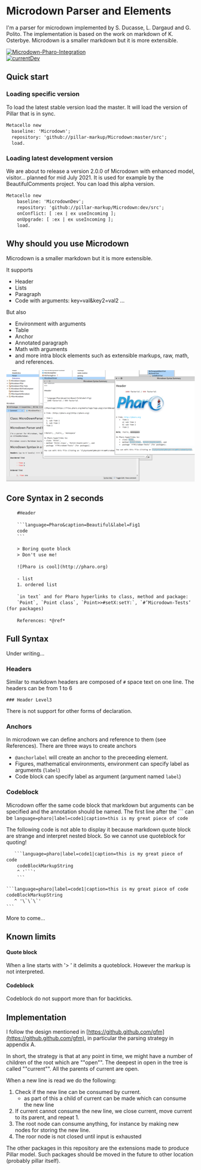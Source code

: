 # Microdown Parser and Elements

I'm a parser for microdown implemented by S. Ducasse, L. Dargaud and G. Polito. The implementation is based on the work on markdown of K. Osterbye. 
Microdown is a smaller markdown but it is more extensible.  

[![Microdown-Pharo-Integration](https://github.com/pillar-markup/Microdown/actions/workflows/currentAll.yml/badge.svg)](https://github.com/pillar-markup/Microdown/actions/workflows/currentAll.yml)  
[![currentDev](https://github.com/pillar-markup/Microdown/actions/workflows/currentDev.yml/badge.svg)](https://github.com/pillar-markup/Microdown/actions/workflows/currentDev.yml)  

## Quick start
### Loading specific version

To load the latest stable version load the master. It will load the version of Pillar that is in sync. 

```Smalltalk
Metacello new
  baseline: 'Microdown';
  repository: 'github://pillar-markup/Microdown:master/src';
  load.
```

### Loading latest development version
We are about to release a version 2.0.0 of Microdown with enhanced model, visitor... planned for mid July 2021.
It is used for example by the BeautifulComments project. You can load this alpha version.

```Smalltalk
Metacello new
	baseline: 'MicrodownDev';
	repository: 'github://pillar-markup/Microdown:dev/src';
	onConflict: [ :ex | ex useIncoming ];
	onUpgrade: [ :ex | ex useIncoming ];
	load.
 ```

## Why should you use Microdown

Microdown is a smaller markdown but it is more extensible.

It supports
- Header
- Lists
- Paragraph
- Code with arguments: key=val&key2=val2
...

But also 
- Environment with arguments
- Table
- Anchor
- Annotated paragraph
- Math with arguments
- and more intra block elements such as extensible markups, raw, math, and references.


![Microdown within the Pharo IDE.](screen.png)


## Core Syntax in 2 seconds

```
   	#Header

	```language=Pharo&caption=Beautiful&label=Fig1
   	code
	```
   
   	> Boring quote block 
   	> Don't use me!

   	![Pharo is cool](http://pharo.org)
	
   	- list
   	1. ordered list 

  	`in text` and for Pharo hyperlinks to class, method and package: 
  	`Point`, `Point class`, `Point>>#setX:setY:`, `#’Microdown-Tests’ (for packages)

  	References: *@ref*
```

## Full Syntax
Under writing...

### Headers
Similar to markdown headers are composed of `#` space text on one line.
The headers can be from 1 to 6

```
### Header Level3
```
There is not support for other forms of declaration. 

### Anchors
In microdown we can define anchors and reference to them (see References).
There are three ways to create anchors

- `@anchorlabel` will create an anchor to the preceeding element. 
- Figures, mathematical environments, environment can specify label as arguments (`label`)
- Code block can specify label as argument (argument named `label`)

### Codeblock

Microdown offer the same code block that markdown but arguments can be specified and the annotation should be named. The first line after the \`\`\` can be `language=pharo|label=code1|caption=this is my great piece of code`

The following code is not able to display it because markdown quote block are strange and interpret nested block. So we cannot use quoteblock for quoting!

``` 
   ```language=pharo|label=code1|caption=this is my great piece of code
    codeBlockMarkupString
    ^ '```'
    ```
```
````
```language=pharo|label=code1|caption=this is my great piece of code
codeBlockMarkupString
   ^ '\`\`\`'
```
````

More to come...

## Known limits

#### Quote block
When a line starts with '> ' it delimits a quoteblock.
However the markup is not interpreted. 

#### Codeblock 
Codeblock do not support more than for backticks.

## Implementation
I follow the design mentioned in [https://github.github.com/gfm](https://github.github.com/gfm), in particular the parsing strategy in appendix A.

In short, the strategy is that at any point in time, we might have a number of children of the root which are ""open"". The deepest in open in the tree is called ""current"". All the parents of current are open. 

When a new line is read we do the following:

1. Check if the new line can be consumed by current.
	- as part of this a child of current can be made which can consume the new line
2. If current cannot consume the new line, we close current, move current to its parent, and repeat 1.
3. The root node can consume anything, for instance by making new nodes for storing the new line.
4. The roor node is not closed until input is exhausted

The other packages in this repository are the extensions made to produce Pillar model. 
Such packages should be moved in the future to other location (probably pillar itself).



